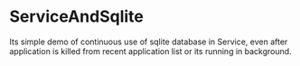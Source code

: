 # ServiceAndSqlite
Its simple demo of continuous use of sqlite database in Service, even after application is killed from recent application list or its running in background.
